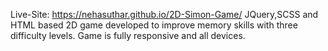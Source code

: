 Live-Site:  https://nehasuthar.github.io/2D-Simon-Game/
JQuery,SCSS and HTML based 2D game developed to improve memory skills with three difficulty levels.
Game is fully responsive and all devices.
